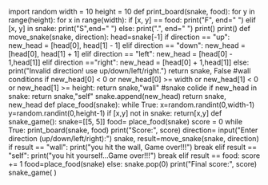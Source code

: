 import random
width = 10
height = 10
def print_board(snake, food):
    for y in range(height):
        for x in range(width):
            if [x, y] == food:
                print("F", end=" ")
            elif [x, y] in snake:
                print("S",end=" ")
            else:
                print(".", end=" ")
        print()
    print()
def move_snake(snake, direction):
    head=snake[-1]
    if direction == "up":
        new_head = [head[0], head[1] - 1]
    elif direction == "down":
        new_head = [head[0], head[1] + 1]
    elif direction == "left":
        new_head = [head[0] - 1,head[1]]
    elif direction =="right":
        new_head = [head[0] + 1,head[1]]
    else:
        print("Invalid direction! use up/down/left/right.")
        return snake, False
#wall  conditions
    if new_head[0] < 0 or new_head[0] >= width or new_head[1] < 0 or new_head[1] >= height:
        return snake,"wall"
#snake colide
    if new_head in snake:
        return snake,"self"
    snake.append(new_head)
    return snake, new_head
def place_food(snake):
    while True:
        x=random.randint(0,width-1)
        y=random.randint(0,height-1)
        if [x,y] not in snake:
            return[x,y]
def snake_game():
    snake=[[5, 5]]
    food= place_food(snake)
    score = 0
    while True:
        print_board(snake, food)
        print("Score:", score)
        direction= input("Enter direction (up/down/left/right):")
        snake, result=move_snake(snake, direction)
        if result == "wall":
            print("you hit the wall, Game over!!!")
            break
        elif result == "self":
            print("you hit yourself...Game over!!!")
            break
        elif result == food:
            score += 1
            food=place_food(snake)
        else:
            snake.pop(0)
    print("Final score:", score)
snake_game( )
